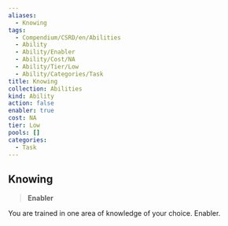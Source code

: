 ```yaml
---
aliases:
  - Knowing
tags:
  - Compendium/CSRD/en/Abilities
  - Ability
  - Ability/Enabler
  - Ability/Cost/NA
  - Ability/Tier/Low
  - Ability/Categories/Task
title: Knowing
collection: Abilities
kind: Ability
action: false
enabler: true
cost: NA
tier: Low
pools: []
categories:
  - Task
---
```

## Knowing    
>**Enabler**  
    
You are trained in one area of knowledge of your choice. Enabler.